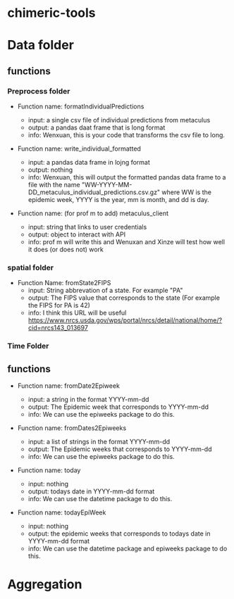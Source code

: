 # chimeric-tools

# Data folder

## functions

### Preprocess folder
- Function name: formatIndividualPredictions
  - input: a single csv file of individual predictions from metaculus
  - output: a pandas daat frame that is long format
  - info: Wenxuan, this is your code that transforms the csv file to long. 

- Function name: write_individual_formatted
  - input: a pandas data frame in lojng format
  - output: nothing
  - info: Wenxuan, this will output the formatted pandas data frame to a file with the name "WW-YYYY-MM-DD_metaculus_individual_predictions.csv.gz" where WW is the epidemic week, YYYY is the year, mm is month, and dd is day. 

- Function name: (for prof m to add) metaculus_client
  - input: string that links to user credentials
  - output: object to interact with API
  - info: prof m will write this and Wenuxan and Xinze will test how well it does (or does not) work

### spatial folder

- Function Name: fromState2FIPS
  - input: String abbrevation of a state. For example "PA"
  - output: The FIPS value that corresponds to the state (For example the FIPS for PA is 42)
  -  info: I think this URL will be useful https://www.nrcs.usda.gov/wps/portal/nrcs/detail/national/home/?cid=nrcs143_013697

### Time Folder

## functions

- Function name: fromDate2Epiweek
  - input:  a string in the format YYYY-mm-dd
  - output: The Epidemic week that corresponds to YYYY-mm-dd
  - info: We can use the epiweeks package to do this.

- Function name: fromDates2Epiweeks
  - input:  a list of strings in the format YYYY-mm-dd
  - output: The Epidemic weeks that corresponds to YYYY-mm-dd
  - info: We can use the epiweeks package to do this.

- Function name: today
  - input:  nothing
  - output: todays date in YYYY-mm-dd format
  - info: We can use the datetime package to do this.

- Function name: todayEpiWeek
  - input:  nothing
  - output: the epidemic weeks that corresponds to todays date in YYYY-mm-dd format
  - info: We can use the datetime package and epiweeks package to do this.

# Aggregation


